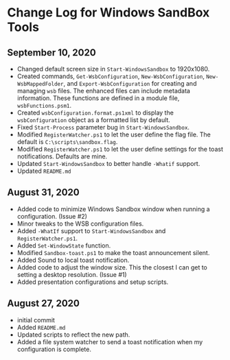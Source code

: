# Change Log for Windows SandBox Tools

## September 10, 2020

+ Changed default screen size in `Start-WindowsSandbox` to 1920x1080.
+ Created commands, `Get-WsbConfiguration`, `New-WsbConfiguration`, `New-WsbMappedFolder`, and `Export-WsbConfiguration` for creating and managing `wsb` files. The enhanced files can include metadata information. These functions are defined in a module file, `wsbFunctions.psm1`.
+ Created `wsbConfiguration.format.ps1xml` to display the `wsbConfiguration` object as a formatted list by default.
+ Fixed `Start-Process` parameter bug in `Start-WindowsSandbox`.
+ Modified `RegisterWatcher.ps1` to let the user define the flag file. The default is `C:\scripts\sandbox.flag`.
+ Modified `RegisterWatcher.ps1` to let the user define settings for the toast notifications. Defaults are mine.
+ Updated `Start-WindowsSandbox` to better handle `-Whatif` support.
+ Updated `README.md`

## August 31, 2020

+ Added code to minimize Windows Sandbox window when running a configuration. (Issue #2)
+ Minor tweaks to the WSB configuration files.
+ Added `-WhatIf` support to `Start-WindowsSandbox` and `RegisterWatcher.ps1`.
+ Added `Set-WindowState` function.
+ Modified `Sandbox-toast.ps1` to make the toast announcement silent.
+ Added Sound to local toast notification.
+ Added code to adjust the window size. This the closest I can get to setting a desktop resolution. (Issue #1)
+ Added presentation configurations and setup scripts.

## August 27, 2020

+ initial commit
+ Added `README.md`
+ Updated scripts to reflect the new path.
+ Added a file system watcher to send a toast notification when my configuration is complete.
